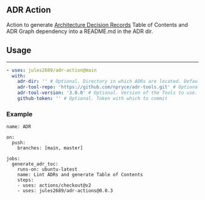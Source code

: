 ADR Action
---

Action to generate [Architecture Decision Records](https://adr.github.io/) Table of Contents and ADR Graph dependency into a README.md in the ADR dir.

## Usage
---

```yaml
- uses: jules2689/adr-action@main
  with:
    adr-dir: '' # Optional. Directory in which ADRs are located. Defaults to contents of .adr-dir
    adr-tool-repo: 'https://github.com/npryce/adr-tools.git' # Optional. ADR Tool Repo location 
    adr-tool-version: '3.0.0' # Optional. Version of the Tools to use.
    github-token: '' # Optional. Token with which to commit
```

### Example

```
name: ADR

on:
  push:
    branches: [main, master]

jobs:
  generate_adr_toc:
    runs-on: ubuntu-latest
    name: Lint ADRs and generate Table of Contents
    steps:
    - uses: actions/checkout@v2
    - uses: jules2689/adr-actions@0.0.3
```
